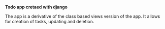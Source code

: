 **Todo app cretaed with django**

The app is a derivative of the class based views version of the app. It allows for creation of tasks, 
updating and deletion.
